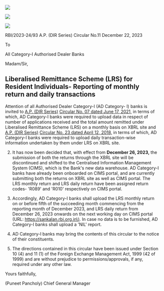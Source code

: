 ![](_page_0_Picture_0.jpeg)

![](_page_0_Picture_1.jpeg)

![](_page_0_Picture_3.jpeg)

RBI/2023-24/93 A.P. (DIR Series) Circular No.11 December 22, 2023

To

All Category-I Authorised Dealer Banks

Madam/Sir,

## **Liberalised Remittance Scheme (LRS) for Resident Individuals- Reporting of monthly return and daily transactions**

Attention of all Authorised Dealer Category-I (AD Category- I) banks is invited to [A.P. \(DIR Series\)](https://www.rbi.org.in/Scripts/NotificationUser.aspx?Id=12115&Mode=0)  [Circular No. 07 dated June 17, 2021,](https://www.rbi.org.in/Scripts/NotificationUser.aspx?Id=12115&Mode=0) in terms of which, AD Category-I banks were required to upload data in respect of number of applications received and the total amount remitted under Liberalised Remittance Scheme (LRS) on a monthly basis on XBRL site and [A.P. \(DIR Series\)](https://www.rbi.org.in/Scripts/NotificationUser.aspx?Id=11255&Mode=0)  [Circular No. 23 dated April 12, 2018,](https://www.rbi.org.in/Scripts/NotificationUser.aspx?Id=11255&Mode=0) in terms of which, AD Category-I banks were required to upload daily transaction-wise information undertaken by them under LRS on XBRL site.

2. It has now been decided that, with effect from **December 26, 2023,** the submission of both the returns through the XBRL site will be discontinued and shifted to the Centralised Information Management System (CIMS), which is the Bank's new data warehouse. AD Category-I banks have already been onboarded on CIMS portal, and are currently submitting both the returns on XBRL site as well as CIMS portal. The LRS monthly return and LRS daily return have been assigned return codes- 'R089' and 'R010' respectively on CIMS portal.

3. Accordingly, AD Category-I banks shall upload the LRS monthly return on or before fifth of the succeeding month commencing from the reporting month of December 2023, and LRS daily return from December 26, 2023 onwards on the next working day on CIMS portal (URL: [https://sankalan.rbi.org.in\)](https://sankalan.rbi.org.in/). In case no data is to be furnished, AD Category-I banks shall upload a 'NIL' report.

4. AD Category-I banks may bring the contents of this circular to the notice of their constituents.

5. The directions contained in this circular have been issued under Section 10 (4) and 11 (1) of the Foreign Exchange Management Act, 1999 (42 of 1999) and are without prejudice to permissions/approvals, if any, required under any other law.

Yours faithfully,

(Puneet Pancholy) Chief General Manager